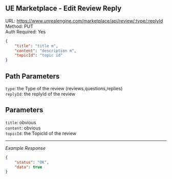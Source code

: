 ## UE Marketplace - Edit Review Reply

URL: https://www.unrealengine.com/marketplace/api/review/:type/:replyId \
Method: PUT \
Auth Required: Yes

```json
{
    "title": "title m",
    "content": "description m",
    "topicId": "topic id"
}
```

## Path Parameters

`type`: the Type of the review (reviews,questions,replies) <br/>
`replyId`: the replyId of the review

## Parameters

`title`: obvious <br/>
`content`: obvious <br/>
`topicId`: the TopicId of the review

---

_Example Response_

```json
{
    "status": "OK",
    "data": true
}
```
